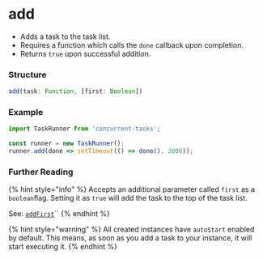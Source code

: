 # add

* Adds a task to the task list. 
* Requires a function which calls the `done` callback upon completion. 
* Returns `true` upon successful addition.

### Structure

```javascript
add(task: Function, [first: Boolean])
```

### Example

```javascript
import TaskRunner from 'concurrent-tasks';

const runner = new TaskRunner();
runner.add(done => setTimeout(() => done(), 2000));
```

### Further Reading

{% hint style="info" %}
Accepts an additional parameter called `first` as a `boolean`flag. Setting it as `true` will add the task to the top of the task list.

See: [`addFirst`](addfirst.md)\`\`
{% endhint %}

{% hint style="warning" %}
All created instances have `autoStart` enabled by default. This means, as soon as you add a task to your instance, it will start executing it.
{% endhint %}

